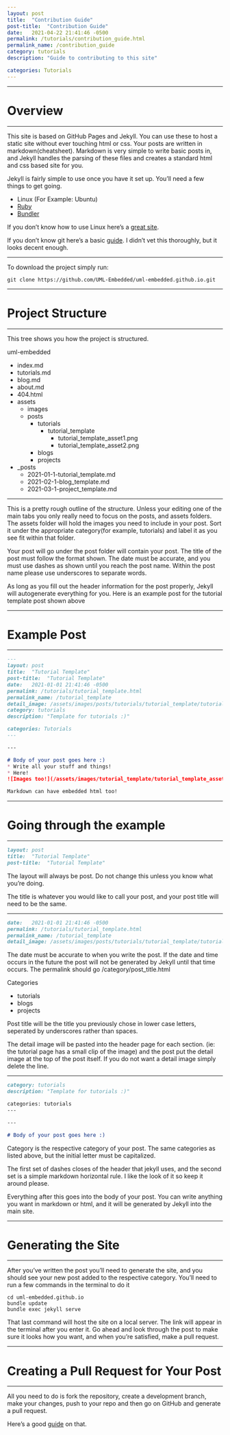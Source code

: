 ```yaml
---
layout: post
title:  "Contribution Guide"
post-title:  "Contribution Guide"
date:   2021-04-22 21:41:46 -0500
permalink: /tutorials/contribution_guide.html
permalink_name: /contribution_guide
category: tutorials
description: "Guide to contributing to this site"

categories: Tutorials
---
```


---
# Overview

---
This site is based on GitHub Pages and Jekyll. You can use these to host a static site without ever touching html or css. Your posts are written in markdown(cheatsheet). Markdown is very simple to write basic posts in, and Jekyll handles the parsing of these files and creates a standard html and css based site for you.

Jekyll is fairly simple to use once you have it set up. You’ll need a few things to get going.

* Linux (For Example: Ubuntu)
* [Ruby](https://www.ruby-lang.org/en/documentation/installation/)
* [Bundler](https://bundler.io/)

If you don’t know how to use Linux here’s a [great site](https://linuxjourney.com/).

If you don’t know git here’s a basic [guide](https://git-scm.com/docs/gittutorial). I didn’t vet this thoroughly, but it
looks decent enough.

---
To download the project simply run:

```shell
git clone https://github.com/UML-Embedded/uml-embedded.github.io.git
```

---
# Project Structure

---
This tree shows you how the project is structured.

uml-embedded

* index.md
* tutorials.md 
* blog.md
* about.md
* 404.html
* assets
    * images
    * posts
        * tutorials
            * tutorial_template
                * tutorial_template_asset1.png
                * tutorial_template_asset2.png
        * blogs
        * projects
* _posts
    * 2021-01-1-tutorial_template.md
    * 2021-02-1-blog_template.md
    * 2021-03-1-project_template.md

---
This is a pretty rough outline of the structure. Unless your editing one of the main tabs you only really need to focus on the posts, and assets folders. The assets folder will hold the images you need to include in your post. Sort it under the appropriate category(for example, tutorials) and label it as you see fit within that folder.

Your post will go under the post folder will contain your post. The title of the post must follow the format shown. The date must be accurate, and you must use dashes as shown until you reach the post name. Within the post name please use underscores to separate words.

As long as you fill out the header information for the post properly, Jekyll will autogenerate everything for you. Here is an example post for the tutorial template post shown above

---
# Example Post

---
```markdown
---
layout: post
title:  "Tutorial Template"
post-title:  "Tutorial Template"
date:   2021-01-01 21:41:46 -0500
permalink: /tutorials/tutorial_template.html
permalink_name: /tutorial_template
detail_image: /assets/images/posts/tutorials/tutorial_template/tutorial_template_asset2.png
category: tutorials
description: "Template for tutorials :)"

categories: Tutorials
---

---

# Body of your post goes here :)
* Write all your stuff and things!
* Here!
![Images too!](/assets/images/tutorial_template/tutorial_template_asset1.png)

Markdown can have embedded html too!
```
---
# Going through the example

---
```markdown
layout: post
title:  "Tutorial Template"
post-title:  "Tutorial Template"
```

The layout will always be post. Do not change this unless you know what you’re doing.

The title is whatever you would like to call your post, and your post title will need to be the same.

---
```markdown
date:   2021-01-01 21:41:46 -0500
permalink: /tutorials/tutorial_template.html
permalink_name: /tutorial_template
detail_image: /assets/images/posts/tutorials/tutorial_template/tutorial_template_asset2.png
```

The date must be accurate to when you write the post. If the date and time occurs in the future the post will not be generated by Jekyll until that time occurs. The permalink should go /category/post_title.html

Categories
* tutorials
* blogs
* projects

Post title will be the title you previously chose in lower case letters, seperated by underscores rather than spaces.

The detail image will be pasted into the header page for each section. (ie: the tutorial page has a small clip of the image) and the post put the detail image at the top of the post itself. If you do not want a detail image simply delete the line.

---
```markdown
category: tutorials
description: "Template for tutorials :)"

categories: tutorials
---

---

# Body of your post goes here :)
```
Category is the respective category of your post. The same categories as listed above, but the initial letter must be capitalized.

The first set of dashes closes of the header that jekyll uses, and the second set is a simple markdown horizontal rule. I like the look of it so keep it around please.

Everything after this goes into the body of your post. You can write anything you want in markdown or html, and it will be generated by Jekyll into the main site.

---
# Generating the Site

---
After you’ve written the post you’ll need to generate the site, and you should see your new post added to the respective category. You’ll need to run a few commands in the terminal to do it

```shell
cd uml-embedded.github.io
bundle update
bundle exec jekyll serve
```

That last command will host the site on a local server. The link will appear in the terminal after you enter it. Go ahead and look through the post to make sure it looks how you want, and when you’re satisfied, make a pull request.

---
# Creating a Pull Request for Your Post
---

All you need to do is fork the repository, create a development branch, make your changes, push to your repo and then go on GitHub and generate a pull request.

Here’s a good [guide](https://opensource.com/article/19/7/create-pull-request-github) on that.